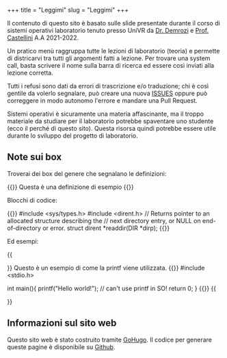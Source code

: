 +++
title = "Leggimi"
slug = "Leggimi"
+++

Il contenuto di questo sito è basato sulle slide presentate durante il corso di sistemi operativi laboratorio tenuto presso UniVR da [Dr. Demrozi](https://www.di.univr.it/?ent=persona&id=23662) e [Prof. Castellini](https://www.di.univr.it/?ent=persona&id=4048&lang=it) A.A 2021-2022.

Un pratico menù raggruppa tutte le lezioni di laboratorio (teoria) e permette di districarvi tra tutti gli argomenti fatti a lezione. Per trovare una system call, basta scrivere il nome sulla barra di ricerca ed essere così inviati alla lezione corretta.

Tutti i refusi sono dati da errori di trascrizione e/o traduzione; chi è così gentile da volerlo segnalare, può creare una nuova [ISSUES](https://github.com/seekbytes/oslab/issues) oppure può correggere in modo autonomo l'errore e mandare una Pull Request.

Sistemi operativi è sicuramente una materia affascinante, ma il troppo materiale da studiare per il laboratorio potrebbe spaventare uno studente (ecco il perché di questo sito). Questa risorsa quindi potrebbe essere utile durante lo sviluppo del progetto di laboratorio.

## Note sui box

Troverai dei box del genere che segnalano le definizioni:

{{<definition name="Esempio">}}
Questa è una definizione di esempio
{{</definition>}}

Blocchi di codice:

{{<highlight c>}}
#include <sys/types.h>
#include <dirent.h>
// Returns pointer to an allocated structure describing the
// next directory entry, or NULL on end-of-directory or error.
struct dirent *readdir(DIR *dirp);
{{</highlight>}}

Ed esempi:

{{<summary title="Esempio">}}
Questo è un esempio di come la printf viene utilizzata.
{{<highlight c>}}
#include <stdio.h>

int main(){
	printf("Hello world!"); // can't use printf in SO!
	return 0;
}
{{</highlight>}}
{{</summary>}}

## Informazioni sul sito web

Questo sito web è stato costruito tramite [GoHugo](https://gohugo.io). Il codice per generare queste pagine è disponibile su [Github](https://github.com/seekbytes/oslab).

<!--
Infine, ultima nota, se il corso di sistemi operativi vi ha "fritto" il cervello, non disperate! Potete sempre provare a rilassarvi con ["Lo Stack da colorare"](/pdf/) e ["Unisci lo Heap"](/pdf/). O il cruciverba delle syscall. -->
